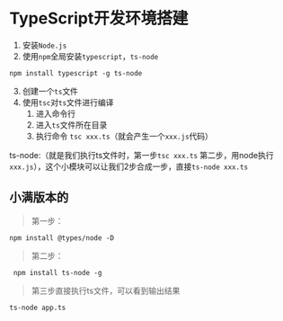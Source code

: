 # TypeScript开发环境搭建

1. 安装`Node.js`
2. 使用`npm`全局安装`typescript`，`ts-node`

```
npm install typescript -g ts-node
```

3. 创建一个`ts`文件
4. 使用`tsc`对`ts`文件进行编译
   1. 进入命令行
   2. 进入`ts`文件所在目录
   3. 执行命令 `tsc xxx.ts`（就会产生一个`xxx.js`代码）



ts-node:（就是我们执行ts文件时，第一步`tsc xxx.ts` 第二步，用node执行`xxx.js`），这个小模块可以让我们2步合成一步，直接`ts-node xxx.ts`





## 小满版本的

>第一步：

```
npm install @types/node -D
```

>第二步：

```
 npm install ts-node -g
```



> 第三步直接执行ts文件，可以看到输出结果

```
ts-node app.ts
```



